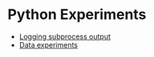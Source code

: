 # Python Experiments

* [Logging subprocess output](logging-subprocess-output)
* [Data experiments](data-experiments)
